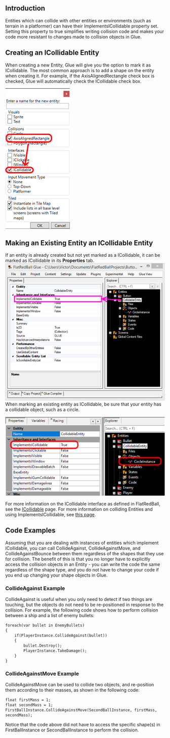 ## Introduction

Entities which can collide with other entities or environments (such as terrain in a platformer) can have their ImplementsICollidable property set. Setting this property to true simplifies writing collision code and makes your code more resistant to changes made to collision objects in Glue.

## Creating an ICollidable Entity

When creating a new Entity, Glue will give you the option to mark it as ICollidable. The most common approach is to add a shape on the entity when creating it. For example, if the AxisAlignedRectangle check box is checked, Glue will automatically check the ICollidable check box.

![](/media/2021-02-img_60390a9d377a3.png)

## Making an Existing Entity an ICollidable Entity

If an entity is already created but not yet marked as a ICollidable, it can be marked as ICollidable in its **Properties** tab. ![ImplementsICollidable.png](/media/migrated_media-ImplementsICollidable.png) When marking an existing entity as ICollidable, be sure that your entity has a collidable object, such as a circle.

![](/media/2021-02-img_6039252b279e9.png)

For more information on the ICollidable interface as defined in FlatRedBall, see the [ICollidable](/frb/docs/index.php?title=FlatRedBall.Math.Geometry.ICollidable "FlatRedBall.Math.Geometry.ICollidable") page. For more information on colliding Entities and using ImplementsICollidable, see [this page](/documentation/tutorials/glue-tutorials/glue-how-to-collide-entities.md "Glue:How To:Collide Entities").

## Code Examples

Assuming that you are dealing with instances of entities which implement ICollidable, you can call CollideAgainst, CollideAgainstMove, and CollideAgainstBounce between them regardless of the shapes that they use for collision. The benefit of this is that you no longer have to explicitly access the collision objects in an Entity - you can write the code the same regardless of the shape type, and you do not have to change your code if you end up changing your shape objects in Glue.

### CollideAgainst Example

CollideAgainst is useful when you only need to detect if two things are touching, but the objects do not need to be re-positioned in response to the collision. For example, the following code shows how to perform collision between a ship and a list of enemy bullets:

``` lang:c#
foreach(var bullet in EnemyBullets)
{
    if(PlayerInstance.CollideAgainst(bullet))
    {
        bullet.Destroy();
        PlayerInstance.TakeDamage();
    }
}
```

### CollideAgainstMove Example

CollideAgainstMove can be used to collide two objects, and re-position them according to their masses, as shown in the following code:

    float firstMass = 1;
    float secondMass = 1;
    FirstBallInstance.CollideAgainstMove(SecondBallInstance, firstMass, secondMass);

Notice that the code above did not have to access the specific shape(s) in FirstBallInstance or SecondBallInstance to perform the collision.
